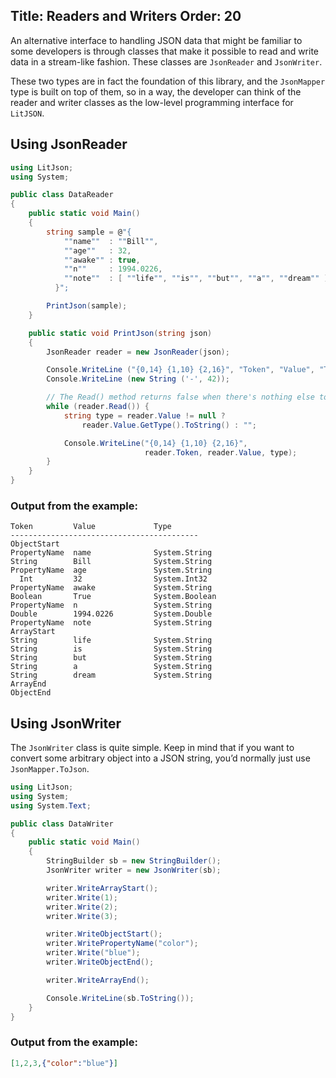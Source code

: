 Title: Readers and Writers
Order: 20
---

An alternative interface to handling JSON data that might be familiar to some developers is through classes that make it possible to read and write data in a stream-like fashion. These classes are `JsonReader` and `JsonWriter`.

These two types are in fact the foundation of this library, and the `JsonMapper` type is built on top of them, so in a way, the developer can think of the reader and writer classes as the low-level programming interface for `LitJSON`.

## Using JsonReader

```csharp
using LitJson;
using System;

public class DataReader
{
    public static void Main()
    {
        string sample = @"{
            ""name""  : ""Bill"",
            ""age""   : 32,
            ""awake"" : true,
            ""n""     : 1994.0226,
            ""note""  : [ ""life"", ""is"", ""but"", ""a"", ""dream"" ]
          }";

        PrintJson(sample);
    }

    public static void PrintJson(string json)
    {
        JsonReader reader = new JsonReader(json);

        Console.WriteLine ("{0,14} {1,10} {2,16}", "Token", "Value", "Type");
        Console.WriteLine (new String ('-', 42));

        // The Read() method returns false when there's nothing else to read
        while (reader.Read()) {
            string type = reader.Value != null ?
                reader.Value.GetType().ToString() : "";

            Console.WriteLine("{0,14} {1,10} {2,16}",
                              reader.Token, reader.Value, type);
        }
    }
}
```

### Output from the example:

```
Token         Value             Type
------------------------------------------
ObjectStart                            
PropertyName  name              System.String
String        Bill              System.String
PropertyName  age               System.String
  Int         32                System.Int32
PropertyName  awake             System.String
Boolean       True              System.Boolean
PropertyName  n                 System.String
Double        1994.0226         System.Double
PropertyName  note              System.String
ArrayStart                            
String        life              System.String
String        is                System.String
String        but               System.String
String        a                 System.String
String        dream             System.String
ArrayEnd                            
ObjectEnd 
```

## Using JsonWriter

The `JsonWriter` class is quite simple. Keep in mind that if you want to convert some arbitrary object into a JSON string, you’d normally just use  `JsonMapper.ToJson`.

```csharp
using LitJson;
using System;
using System.Text;

public class DataWriter
{
    public static void Main()
    {
        StringBuilder sb = new StringBuilder();
        JsonWriter writer = new JsonWriter(sb);

        writer.WriteArrayStart();
        writer.Write(1);
        writer.Write(2);
        writer.Write(3);

        writer.WriteObjectStart();
        writer.WritePropertyName("color");
        writer.Write("blue");
        writer.WriteObjectEnd();

        writer.WriteArrayEnd();

        Console.WriteLine(sb.ToString());
    }
}
```

### Output from the example:

```json
[1,2,3,{"color":"blue"}]
```